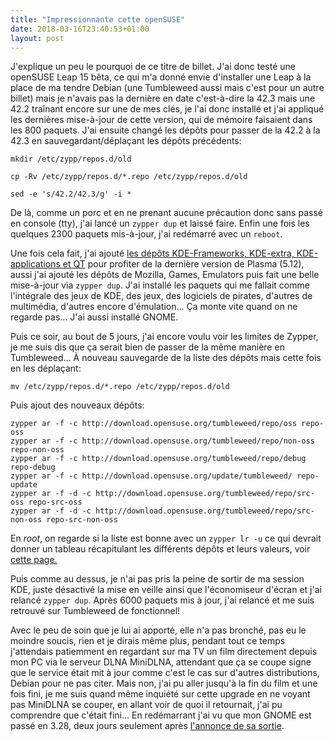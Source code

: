 ```yaml
---
title: "Impressionnante cette openSUSE"
date: 2018-03-16T23:40:53+01:00
layout: post
---
```


J'explique un peu le pourquoi de ce titre de billet. J'ai donc testé une openSUSE Leap 15 bêta, ce qui m'a donné envie d'installer une Leap à la place de ma tendre Debian (une Tumbleweed aussi mais c'est pour un autre billet) mais je n'avais pas la dernière en date c'est-à-dire la 42.3 mais une 42.2 traînant encore sur une de mes clés, je l'ai donc installé et j'ai appliqué les dernières mise-à-jour de cette version, qui de mémoire faisaient dans les 800 paquets. J'ai ensuite changé les dépôts pour passer de la 42.2 à la 42.3 en sauvegardant/déplaçant les dépôts précédents:

    mkdir /etc/zypp/repos.d/old

    cp -Rv /etc/zypp/repos.d/*.repo /etc/zypp/repos.d/old
    
    sed -e 's/42.2/42.3/g' -i *
    

De là, comme un porc et en ne prenant aucune précaution donc sans passé en console (tty), j'ai lancé un `zypper dup` et laissé faire. Enfin une fois les quelques 2300 paquets mis-à-jour, j'ai redémarré avec un `reboot`.

Une fois cela fait, j'ai ajouté [les dépôts KDE-Frameworks, KDE-extra, KDE-applications et QT](https://fr.opensuse.org/D%C3%A9p%C3%B4ts_KDE) pour profiter de la dernière version de Plasma (5.12), aussi j'ai ajouté les dépôts de Mozilla, Games, Emulators puis fait une belle mise-à-jour via `zypper dup`. J'ai installé les paquets qui me fallait comme l'intégrale des jeux de KDE, des jeux, des logiciels de pirates, d'autres de multimédia, d'autres encore d'émulation... Ça monte vite quand on ne regarde pas... J'ai aussi installé GNOME.

Puis ce soir, au bout de 5 jours, j'ai encore voulu voir les limites de Zypper, je me suis dis que ça serait bien de passer de la même manière en Tumbleweed... À nouveau sauvegarde de la liste des dépôts mais cette fois en les déplaçant:

    mv /etc/zypp/repos.d/*.repo /etc/zypp/repos.d/old
    
Puis ajout des nouveaux dépôts:

    zypper ar -f -c http://download.opensuse.org/tumbleweed/repo/oss repo-oss
    zypper ar -f -c http://download.opensuse.org/tumbleweed/repo/non-oss repo-non-oss
    zypper ar -f -c http://download.opensuse.org/tumbleweed/repo/debug repo-debug
    zypper ar -f -c http://download.opensuse.org/update/tumbleweed/ repo-update
    zypper ar -f -d -c http://download.opensuse.org/tumbleweed/repo/src-oss repo-src-oss
    zypper ar -f -d -c http://download.opensuse.org/tumbleweed/repo/src-non-oss repo-src-non-oss
    
En *root*, on regarde si la liste est bonne avec un `zypper lr -u` ce qui devrait donner un tableau récapitulant les différents dépôts et leurs valeurs, voir [cette page.](https://en.opensuse.org/openSUSE:Tumbleweed_upgrade)

Puis comme au dessus, je n'ai pas pris la peine de sortir de ma session KDE, juste désactivé la mise en veille ainsi que l'économiseur d'écran et j'ai relancé `zypper dup`. Après 6000 paquets mis à jour, j'ai relancé et me suis retrouvé sur Tumbleweed de fonctionnel!

Avec le peu de soin que je lui ai apporté, elle n'a pas bronché, pas eu le moindre soucis, rien et je dirais même plus, pendant tout ce temps j'attendais patiemment en regardant sur ma TV un film directement depuis mon PC via le serveur DLNA MiniDLNA, attendant que ça se coupe signe que le service était mit à jour comme c'est le cas sur d'autres distributions, Debian pour ne pas citer. Mais non, j'ai pu aller jusqu'à la fin du film et une fois fini, je me suis quand même inquiété sur cette upgrade en ne voyant pas MiniDLNA se couper, en allant voir de quoi il retournait, j'ai pu comprendre que c'était fini... En redémarrant j'ai vu que mon GNOME est passé en 3.28, deux jours seulement après [l'annonce de sa sortie](https://www.gnome.org/news/2018/03/gnome-3-28-released/).
